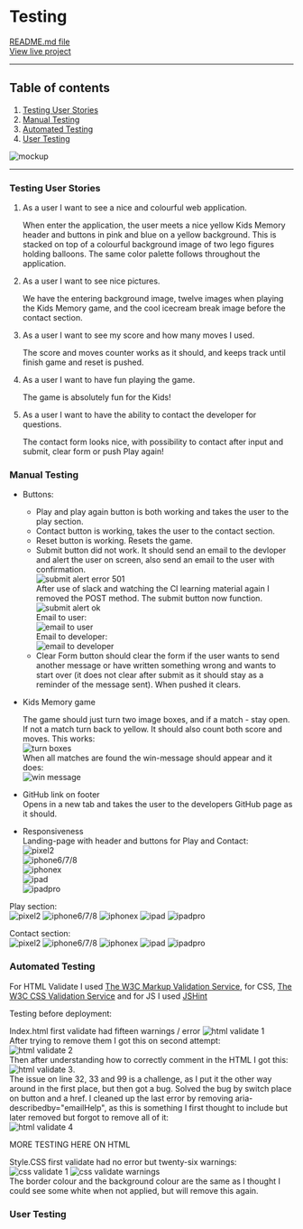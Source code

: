 # Testing #    

[README.md file](README.md)  
[View live project]()  

---  

## Table of contents ##  

1. [Testing User Stories](#Testing-User-Stories)  
2. [Manual Testing](#Manual-Testing)  
3. [Automated Testing](#Automated-Testing)  
4. [User Testing](#User-Testing)  

![mockup](assets/test-files/mockups/mocup2.png)  

---

### Testing User Stories ###  

1. As a user I want to see a nice and colourful web application.  
    
    When enter the application, the user meets a nice yellow Kids Memory header and buttons in pink and blue on a yellow background. This is stacked on top of a colourful background image of two lego figures holding balloons. The same color palette follows throughout the application.  
2. As a user I want to see nice pictures.  
  
    We have the entering background image, twelve images when playing the Kids Memory game, and the cool icecream break image before the contact section.  
3.  As a user I want to see my score and how many moves I used.  
    
    The score and moves counter works as it should, and keeps track until finish game and reset is pushed.  
4.  As a user I want to have fun playing the game.  
    
    The game is absolutely fun for the Kids!  
5.  As a user I want to have the ability to contact the developer for questions.  
    
    The contact form looks nice, with possibility to contact after input and submit, clear form or push Play again! 

    

### Manual Testing ###  

* Buttons:  
    * Play and play again button is both working and takes the user to the play section.  
    * Contact button is working, takes the user to the contact section.  
    * Reset button is working. Resets the game.  
    * Submit button did not work. It should send an email to the devloper and alert the user on screen, also send an email to the user with confirmation.  
    ![submit alert error 501](assets/test-files/manuel/submit_alert_error_501.png)  
    After use of slack and watching the CI learning material again I removed the POST method. The submit button now function.  
    ![submit alert ok](assets/test-files/manuel/submit_alert.png)  
    Email to user:  
    ![email to user](assets/test-files/manuel/email_to_user.png)  
    Email to developer:  
    ![email to developer](assets/test-files/manuel/email_to_developer.png)  
    * Clear Form button should clear the form if the user wants to send another message or have written something wrong and wants to start over (it does not clear after submit as it should stay as a reminder of the message sent). When pushed it clears.

* Kids Memory game

  The game should just turn two image boxes, and if a match - stay open. If not a match turn back to yellow. It should also count both score and moves. This works:  
  ![turn boxes](assets/test-files/manuel/turn_boxes_score_moves.png)  
  When all matches are found the win-message should appear and it does:  
  ![win message](assets/test-files/manuel/win_message.png)  

* GitHub link on footer  
Opens in a new tab and takes the user to the developers GitHub page as it should.  

* Responsiveness  
Landing-page with header and buttons for Play and Contact:  
![pixel2](assets/test-files/manuel/landing_page/pixel2.png)  
![iphone6/7/8](assets/test-files/manuel/landing_page/iphone6_7_8.png)  
![iphonex](assets/test-files/manuel/landing_page/iphonex.png)  
![ipad](/workspace/ms2-kids-memory-game/assets/test-files/manuel/landing_page/ipad.png)  
![ipadpro](assets/test-files/manuel/landing_page/ipadpro.png)  

Play section:  
![pixel2](assets/test-files/manuel/play_section/pixel2.png)
![iphone6/7/8](assets/test-files/manuel/play_section/iphone6_7_8.png)
![iphonex](assets/test-files/manuel/play_section/iphonex.png)
![ipad](assets/test-files/manuel/play_section/ipad.png)
![ipadpro](assets/test-files/manuel/play_section/ipadpro.png)  

Contact section:  
![pixel2](assets/test-files/manuel/contact_section/pixel2.png)
![iphone6/7/8](assets/test-files/manuel/contact_section/iphone6_7_8.png)
![iphonex](assets/test-files/manuel/contact_section/iphonex.png)
![ipad](assets/test-files/manuel/contact_section/ipad.png)
![ipadpro](assets/test-files/manuel/contact_section/ipadpro.png)


### Automated Testing ###  

For HTML Validate I used [The W3C Markup Validation Service](https://validator.w3.org/), for CSS, [The W3C CSS Validation Service](https://jigsaw.w3.org/css-validator/) and for JS I used [JSHint](https://jshint.com/)

Testing before deployment:  

Index.html first validate had fifteen warnings / error
![html validate 1](assets/test-files/automated/html_validate_1.png)  
After trying to remove them I got this on second attempt:  
![html validate 2](assets/test-files/automated/html_validate_2.png)  
Then after understanding how to correctly comment in the HTML I got this:  
![html validate 3](assets/test-files/automated/html_validate_3.png).  
The issue on line 32, 33 and 99 is a challenge, as I put it the other way around in the first place, but then got a bug. Solved the bug by switch place on button and a href. I cleaned up the last error by removing aria-describedby="emailHelp", as this is something I first thought to include but later removed but forgot to remove all of it:  
![html validate 4](assets/test-files/automated/html_validate_4.png)  

MORE TESTING HERE ON HTML  

Style.CSS first validate had no error but twenty-six warnings:  
![css validate 1](assets/test-files/automated/css_validate_1.png)
![css validate warnings](assets/test-files/automated/css_warnings_1.png)  
The border colour and the background colour are the same as I thought I could see some white when not applied, but will remove this again.


### User Testing ###